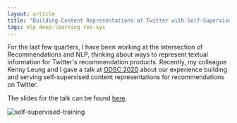```yaml
---
layout: article
title: "Building Content Representations at Twitter with Self-Supervised Learning"
tags: nlp deep-learning rec-sys
---
```


For the last few quarters, I have been working at the intersection of Recommendations and NLP, thinking about ways to  represent textual information for Twitter's recommendation products. Recently, my colleague Kenny Leung and I gave a talk at [ODSC 2020](https://odsc.com/speakers/building-content-embedding-with-self-supervised-learning/) about our experience building and serving self-supervised content representations for recommendations on Twitter. 

The slides for the talk can be found [here](https://sijunhe-blog.s3.us-west-1.amazonaws.com/files/WaveSummit_2023_slides.pdf).

![self-supervised-training](https://sijunhe-blog.s3-us-west-1.amazonaws.com/plots/post26/self_supervised_learning.png)
